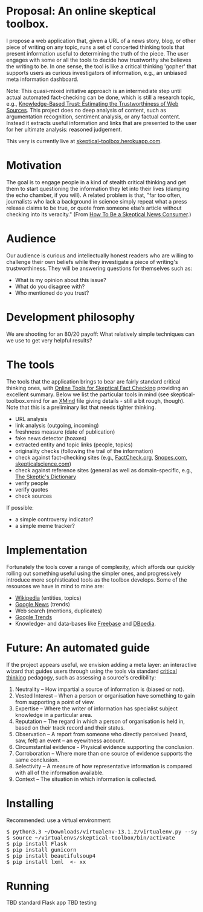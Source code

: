 # Proposal: An online skeptical toolbox.

I propose a web application that, given a URL of a news story, blog, or other piece of writing on any topic, runs a set
of concerted thinking tools that present information useful to determining the truth of the piece. The user engages with
some or all the tools to decide how trustworthy she believes the writing to be. In one sense, the tool is like a
critical thinking 'gopher' that supports users as curious investigators of information, e.g., an unbiased meta
information dashboard.

Note: This quasi-mixed initiative approach is an intermediate step until actual automated fact-checking can be done,
which is still a research topic, e.g., [Knowledge-Based Trust: Estimating the Trustworthiness of Web
Sources](http://arxiv.org/pdf/1502.03519v1.pdf). This project does no deep analysis of content, such as argumentation
recognition, sentiment analysis, or any factual content. Instead it extracts useful information and links that are
presented to the user for her ultimate analysis: reasoned judgement.

This very is currently live at [skeptical-toolbox.herokuapp.com](https://skeptical-toolbox.herokuapp.com).


# Motivation

The goal is to engage people in a kind of stealth critical thinking and get them to start questioning the information
they let into their lives (damping the echo chamber, if you will). A related problem is that, "far too often,
journalists who lack a background in science simply repeat what a press release claims to be true, or quote from someone
else’s article without checking into its veracity." (From [How To Be a Skeptical News
Consumer](http://www.skeptic.com/eskeptic/13-06-12/).)

# Audience

Our audience is curious and intellectually honest readers who are willing to challenge their own beliefs while they
investigate a piece of writing's trustworthiness. They will be answering questions for themselves such as:

* What is my opinion about this issue?
* What do you disagree with?
* Who mentioned do you trust?


# Development philosophy

We are shooting for an 80/20 payoff: What relatively simple techniques can we use to get very helpful results?


# The tools

The tools that the application brings to bear are fairly standard critical thinking ones, with
[Online Tools for Skeptical Fact Checking](http://www.csicop.org/specialarticles/show/online_tools_for_skeptical_fact_checking)
providing an excellent summary. Below we list the particular tools in mind (see skeptical-toolbox.xmind for an
[XMind](http://www.xmind.net/) file giving details - still a bit rough, though). Note that this is a preliminary list
that needs tighter thinking.

* URL analysis
* link analysis (outgoing, incoming)
* freshness measure (date of publication)
* fake news detector (hoaxes)
* extracted entity and topic links (people, topics)
* originality checks (following the trail of the information)
* check against fact-checking sites (e.g., [FactCheck.org](http://www.factcheck.org/), [Snopes.com](http://snopes.com/),
  [skepticalscience.com](http://skepticalscience.com/))
* check against reference sites (general as well as domain-specific, e.g., [The Skeptic's Dictionary](http://www.skepdic.com/)
* verify people
* verify quotes
* check sources


If possible:
* a simple controversy indicator?
* a simple meme tracker?


# Implementation

Fortunately the tools cover a range of complexity, which affords our quickly rolling out something useful using the
simpler ones, and progressively introduce more sophisticated tools as the toolbox develops. Some of the resources we
have in mind to mine are:

* [Wikipedia](https://www.wikipedia.org/) (entities, topics)
* [Google News](https://news.google.com/) (trends)
* Web search (mentions, duplicates)
* [Google Trends](https://www.google.com/trends/)
* Knowledge- and data-bases like [Freebase](http://www.freebase.com/) and [DBpedia](http://wiki.dbpedia.org/).


# Future: An automated guide

If the project appears useful, we envision adding a meta layer: an interactive wizard that guides users through using
the tools via standard [critical thinking](https://en.wikibooks.org/wiki/A-level_Critical_Thinking) pedagogy, such as
assessing a source's credibility:

1. Neutrality – How impartial a source of information is (biased or not).
2. Vested Interest – When a person or organisation have something to gain from supporting a point of view.
3. Expertise – Where the writer of information has specialist subject knowledge in a particular area.
4. Reputation – The regard in which a person of organisation is held in, based on their track record and their status.
5. Observation – A report from someone who directly perceived (heard, saw, felt) an event – an eyewitness account.
6. Circumstantial evidence - Physical evidence supporting the conclusion.
7. Corroboration – Where more than one source of evidence supports the same conclusion.
8. Selectivity – A measure of how representative information is compared with all of the information available.
9. Context – The situation in which information is collected.


# Installing
Recommended: use a virtual environment:

<pre>
$ python3.3 ~/Downloads/virtualenv-13.1.2/virtualenv.py --system-site-packages ~/virtualenvs/skeptical-toolbox
$ source ~/virtualenvs/skeptical-toolbox/bin/activate
$ pip install Flask
$ pip install gunicorn
$ pip install beautifulsoup4
$ pip install lxml  <- xx
</pre>


# Running
TBD standard Flask app
TBD testing
